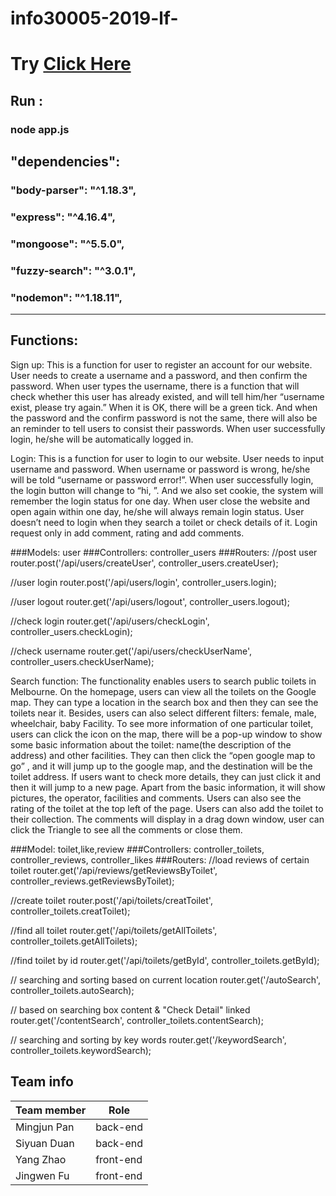 # info30005-2019-lf-
# Try [Click Here](https://polar-peak-30495.herokuapp.com/)

## Run : 
### node app.js

## "dependencies":
### "body-parser": "^1.18.3",
### "express": "^4.16.4",
### "mongoose": "^5.5.0",
### "fuzzy-search": "^3.0.1",
### "nodemon": "^1.18.11",
---
## Functions:
Sign up: This is a function for user to register an account for our website. User needs to create a username and a password, and then confirm the password. When user types the username, there is a function that will check whether this user has already existed, and will tell him/her “username exist, please try again.” When it is OK, there will be a green tick. And when the password and the confirm password is not the same, there will also be an reminder to tell users to consist their passwords. When user successfully login, he/she will be automatically logged in.

Login: This is a function for user to login to our website. User needs to input username and password. When username or password is wrong, he/she will be told “username or password error!”. When user successfully login, the login button will change to “hi, <username>”. And we also set cookie, the system will remember the login status for one day. When user close the website and open again within one day, he/she will always remain login status. User doesn’t need to login when they search a toilet or check details of it. Login request only in add comment, rating and add comments.

###Models: user
###Controllers: controller_users
###Routers: 
//post user
router.post('/api/users/createUser', controller_users.createUser);

//user login
router.post('/api/users/login', controller_users.login);

//user logout
router.get('/api/users/logout', controller_users.logout);

//check login
router.get('/api/users/checkLogin', controller_users.checkLogin);

//check username
router.get('/api/users/checkUserName', controller_users.checkUserName);

Search function:
The functionality enables users to search public toilets in Melbourne. On the homepage, users can view all the toilets on the Google map. They can type a location in the search box and then they can see the toilets near it. Besides, users can also select different filters: female, male, wheelchair, baby Facility. To see more information of one particular toilet, users can click the icon on the map, there will be a pop-up window to show some basic information about the toilet: name(the description of the address) and other facilities. They can then click the “open google map to go” , and it will jump up to the google map, and the destination will be the toilet address. If users want to check more details, they can just click it and then it will jump to a new page. Apart from the basic information, it will show pictures, the operator, facilities and comments. Users can also see the rating of the toilet at the top left of the page. Users can also add the toilet to their collection. The comments will display in a drag down window, user can click the Triangle to see all the comments or close them.

###Model: toilet,like,review
###Controllers: controller_toilets, controller_reviews, controller_likes
###Routers: 
//load reviews of certain toilet
router.get('/api/reviews/getReviewsByToilet', controller_reviews.getReviewsByToilet);

//create toilet
router.post('/api/toilets/creatToilet', controller_toilets.creatToilet);

//find all toilet
router.get('/api/toilets/getAllToilets', controller_toilets.getAllToilets);

//find toilet by id
router.get('/api/toilets/getById', controller_toilets.getById);

// searching and sorting based on current location
router.get('/autoSearch', controller_toilets.autoSearch);

// based on searching box content & "Check Detail" linked
router.get('/contentSearch', controller_toilets.contentSearch);

// searching and sorting by key words
router.get('/keywordSearch', controller_toilets.keywordSearch);


## Team info
 
 | Team member  | Role      |
 | ------------ | --------- |
 | Mingjun Pan  | back-end  |
 | Siyuan Duan  | back-end  |
 | Yang Zhao    | front-end |
 | Jingwen Fu   | front-end | 
